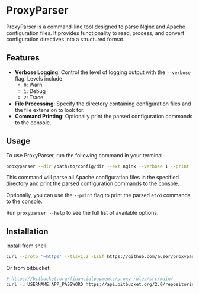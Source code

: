 # ProxyParser

ProxyParser is a command-line tool designed to parse Nginx and Apache configuration files. It provides functionality to read, process, and convert configuration directives into a structured format.

## Features

- **Verbose Logging**: Control the level of logging output with the `--verbose` flag. Levels include:
  - `0`: Warn
  - `1`: Debug
  - `2`: Trace
- **File Processing**: Specify the directory containing configuration files and the file extension to look for.
- **Command Printing**: Optionally print the parsed configuration commands to the console.

## Usage

To use ProxyParser, run the following command in your terminal:

```bash
proxyparser --dir /path/to/config/dir --ext nginx --verbose 1 --print
```

This command will parse all Apache configuration files in the specified directory and print the parsed configuration commands to the console.

Optionally, you can use the `--print` flag to print the parsed `etcd` commands to the console.

Run `proxyparser --help` to see the full list of available options.

## Installation

Install from shell:

```bash
curl --proto '=https' --tlsv1.2 -LsSf https://github.com/auser/proxyparser/releases/download/v0.1.1/proxyparser-v0.1.1-installer.sh | sh
```

Or from bitbucket:

```bash
# https://bitbucket.org/financialpayments/proxy-rules/src/main/
curl -u USERNAME:APP_PASSWORD https://api.bitbucket.org/2.0/repositories/financialpayments/proxy-rules/downloads/v0.1.3/installer.sh | sh
```
